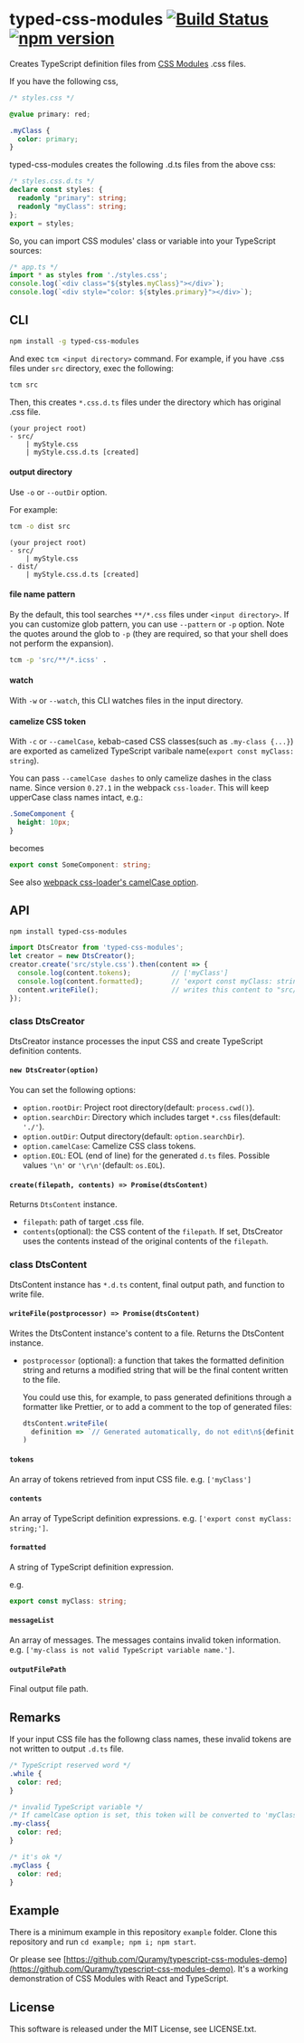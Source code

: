 # typed-css-modules [![Build Status](https://travis-ci.org/Quramy/typed-css-modules.svg?branch=master)](https://travis-ci.org/Quramy/typed-css-modules) [![npm version](https://badge.fury.io/js/typed-css-modules.svg)](http://badge.fury.io/js/typed-css-modules)

Creates TypeScript definition files from [CSS Modules](https://github.com/css-modules/css-modules) .css files.

If you have the following css,

```css
/* styles.css */

@value primary: red;

.myClass {
  color: primary;
}
```

typed-css-modules creates the following .d.ts files from the above css:

```ts
/* styles.css.d.ts */
declare const styles: {
  readonly "primary": string;
  readonly "myClass": string;
};
export = styles;
```

So, you can import CSS modules' class or variable into your TypeScript sources:

```ts
/* app.ts */
import * as styles from './styles.css';
console.log(`<div class="${styles.myClass}"></div>`);
console.log(`<div style="color: ${styles.primary}"></div>`);
```

## CLI

```sh
npm install -g typed-css-modules
```

And exec `tcm <input directory>` command.
For example, if you have .css files under `src` directory, exec the following:

```sh
tcm src
```

Then, this creates `*.css.d.ts` files under the directory which has original .css file.

```text
(your project root)
- src/
    | myStyle.css
    | myStyle.css.d.ts [created]
```

#### output directory
Use `-o` or `--outDir` option.

For example:

```sh
tcm -o dist src
```

```text
(your project root)
- src/
    | myStyle.css
- dist/
    | myStyle.css.d.ts [created]
```

#### file name pattern

By the default, this tool searches `**/*.css` files under `<input directory>`.
If you can customize glob pattern, you can use `--pattern` or `-p` option.
Note the quotes around the glob to `-p` (they are required, so that your shell does not perform the expansion).

```sh
tcm -p 'src/**/*.icss' .
```

#### watch
With `-w` or `--watch`, this CLI watches files in the input directory.

#### camelize CSS token
With `-c` or `--camelCase`, kebab-cased CSS classes(such as `.my-class {...}`) are exported as camelized TypeScript varibale name(`export const myClass: string`).


You can pass `--camelCase dashes` to only camelize dashes in the class name. Since version `0.27.1` in the
webpack `css-loader`. This will keep upperCase class names intact, e.g.:

```css
.SomeComponent {
  height: 10px;
}
```

becomes

```typescript
export const SomeComponent: string;
```

See also [webpack css-loader's camelCase option](https://github.com/webpack/css-loader#camelcase).

## API

```sh
npm install typed-css-modules
```

```js
import DtsCreator from 'typed-css-modules';
let creator = new DtsCreator();
creator.create('src/style.css').then(content => {
  console.log(content.tokens);          // ['myClass']
  console.log(content.formatted);       // 'export const myClass: string;'
  content.writeFile();                  // writes this content to "src/style.css.d.ts"
});
```

### class DtsCreator
DtsCreator instance processes the input CSS and create TypeScript definition contents.

#### `new DtsCreator(option)`
You can set the following options:

* `option.rootDir`: Project root directory(default: `process.cwd()`).
* `option.searchDir`: Directory which includes target `*.css` files(default: `'./'`).
* `option.outDir`: Output directory(default: `option.searchDir`).
* `option.camelCase`: Camelize CSS class tokens.
* `option.EOL`: EOL (end of line) for the generated `d.ts` files. Possible values `'\n'` or `'\r\n'`(default: `os.EOL`).

#### `create(filepath, contents) => Promise(dtsContent)`
Returns `DtsContent` instance.

* `filepath`: path of target .css file.
* `contents`(optional): the CSS content of the `filepath`. If set, DtsCreator uses the contents instead of the original contents of the `filepath`.

### class DtsContent
DtsContent instance has `*.d.ts` content, final output path, and function to write file.

#### `writeFile(postprocessor) => Promise(dtsContent)`
Writes the DtsContent instance's content to a file. Returns the DtsContent instance.

* `postprocessor` (optional): a function that takes the formatted definition string and returns a modified string that will be the final content written to the file.

  You could use this, for example, to pass generated definitions through a formatter like Prettier, or to add a comment to the top of generated files:

  ```js
  dtsContent.writeFile(
    definition => `// Generated automatically, do not edit\n${definition}`
  )
  ```

#### `tokens`
An array of tokens retrieved from input CSS file.
e.g. `['myClass']`

#### `contents`
An array of TypeScript definition expressions.
e.g. `['export const myClass: string;']`.

#### `formatted`
A string of TypeScript definition expression.

e.g.

```ts
export const myClass: string;
```

#### `messageList`
An array of messages. The messages contains invalid token information.
e.g. `['my-class is not valid TypeScript variable name.']`.

#### `outputFilePath`
Final output file path.

## Remarks
If your input CSS file has the followng class names, these invalid tokens are not written to output `.d.ts` file.

```css
/* TypeScript reserved word */
.while {
  color: red;
}

/* invalid TypeScript variable */
/* If camelCase option is set, this token will be converted to 'myClass' */
.my-class{
  color: red;
}

/* it's ok */
.myClass {
  color: red;
}
```

## Example
There is a minimum example in this repository `example` folder. Clone this repository and run `cd example; npm i; npm start`.

Or please see [https://github.com/Quramy/typescript-css-modules-demo](https://github.com/Quramy/typescript-css-modules-demo). It's a working demonstration of CSS Modules with React and TypeScript.

## License
This software is released under the MIT License, see LICENSE.txt.
